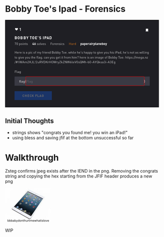 # Bobby Toe's Ipad - Forensics

![Title](images/title.png)

## Initial Thoughts

* strings shows "congrats you found me! you win an iPad!"
* using bless and saving jfif at the bottom unsuccessful so far

# Walkthrough

Zsteg confirms jpeg exists after the IEND in the png. Removing the congrats string and copying the hex starting from the JFIF header produces a new png

![IPAD](images/ipad.jpeg)

WIP